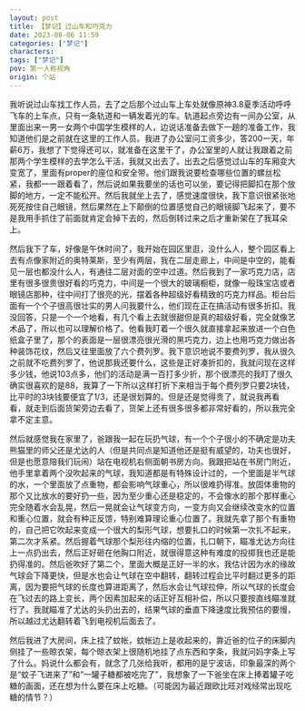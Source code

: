 ```yaml
---
layout: post
title: 【梦记】过山车和巧克力
date: 2023-08-06 11:59
categories: ["梦记"]
characters: 
tags: ["梦记"]
pov: 第一人称视角
origin: 个站
---
```


我听说过山车找工作人员，去了之后那个过山车上车处就像原神3.8夏季活动呼呼飞车的上车点，只有一条轨道和一辆发着光的车。轨道起点旁边有一间办公室，从里面出来一男一女两个中国学生模样的人，边说话准备去做下一趟的准备工作，我知道他们是之前就在这里的工作人员。我进了办公室问工资多少，答200一天，年薪6万，我想了下觉得还可以，就准备在这里干了，办公室里的人就让我跟着之前那两个学生模样的去学怎么干活，我就又出去了。出去之后感觉过山车的车厢变大变宽了，里面有proper的座位和安全带。他们跟我说要检查哪些位置的螺丝松紧，我都一一跟着看了，然后说如果我要坐的话也可以坐，要记得把脚扣在那个放脚的地方，一定不能松开。然后我就坐上去了，感觉速度很快，我下意识很紧张地死死按住自己眼镜，然后果然在上下颠倒的位置感觉自己的眼镜脚飞起来了，要不是我用手抓住了前面就肯定会掉下去的，然后倒转过来之后才重新架在了我耳朵上。

然后我下了车，好像是午休时间了，我开始在园区里逛，没什么人，整个园区看上去有点像家附近的奥特莱斯，至少有两层，我在二层走廊上，中间是中空的，能看见一层也都没什么人，有通往二层对面的空中过道。然后我到了一家巧克力店，店里有很多很贵很好看的巧克力，中间是一个很大的玻璃橱柜，就像一般珠宝店或者眼镜店那种，往中间打了很亮的光，摆着各种超级好看精致的巧克力样品。柜台后面有一个个子很高很壮实的男人问我要什么，他们现在正在搞活动有很多折扣。我没回答，只是一个一个地看，有几个看上去就很甜但是真的超级好看，完全就像艺术品了，所以也可以理解价格了。他看我盯着一个很久就直接拿起来放进一个白色纸盒子里了，那个的表面是一层很漂亮很光滑的黑巧克力，边上也用巧克力做出各种装饰花纹，然后又往里面放了六个费列罗。我下意识地说不要费列罗，我从很久之前就不吃费列罗了，他说那我还要什么，这些是正好凑折扣的，我就问现在这样多少钱，他说103点多，他们的活动是满一百打多少折，那个很漂亮的我盯了很久确实很喜欢的是88，我算了一下所以这样打折下来相当于每个费列罗只要2块钱，比平时的3块钱要便宜了1/3，还是很划算的。但是还是觉得贵了，就说我再看看，就走到后面货架旁边去看了，货架上还有很多很多都非常好看的，所以我完全拿不定主意。

然后就感觉我在家里了，爸跟我一起在玩扔气球，有一个个子很小的不确定是功夫熊猫里的师父还是尤达的人（但是共同点是知道他还是挺有威望的，功夫也很好，但是也愿意陪我们玩闹）站在电视机右侧面朝书房方向。我跟把站在书房门附近，他手里拿着两个没吹起来的气球，我知道都是有特殊设计过的，一个里面是半气球的水，一个里面放了点重物，都会影响气球重心，所以很难扔得准。放固体重物的那个又比放水的要好扔一些，因为至少重心还是稳定的，不会像水的那个那样重心完全随着水会乱晃，然后一晃就会让气球变方向，一变方向又会继续改变水的位置和重心位置，就会有种正反馈，特别难算理论重心位置了。我就先拿了那个有重物的，自己把它吹起来变成一个很大的梨形气球，想要扎口的时候第一次扎不起来，第二次才系紧。然后握着气球那个梨形往内缩的位置，扎口朝下，瞄准尤达方向往上一点扔出去，然后正好砸在他胸口附近，就很得意这种有难度的投掷我也还是能扔得准的。然后爸吹好了第二个，里面大概是正好一半的水，我估计因为水的缘故气球会下降更快，但是水也会让气球在空中翻转，翻转过程会比平时翻过更多的距离，因为要把气球的长度也算进距离了，然后水会让气球拉伸，所以气球的长度会在飞过去的路上变长，两个因素加起来的话正好互相补偿，所以只要按直线瞄准就行了。我就瞄准了尤达的头扔出去的，结果气球的垂直下降速度比我预估的要慢，所以越过尤达翻转着飞到电视机后面去了。

然后我进了大房间，床上挂了蚊帐，蚊帐边上是收起来的，靠近爸的位子的床脚内侧挂了一些晾衣架，每个晾衣架上很随机地挂了点东西和字条，我就问妈字条上写了什么。妈说什么都会有，就念了几张给我听，都用的是宁波话，印象最深的两个是“蚊子飞进来了”和“一罐子糖都被吃完了”，我想象了一下爸坐在床上捧着罐子吃糖的画面，还在想为什么要在床上吃糖。（可能因为最近跟欧比旺对戏经常出现吃糖的情节？）


